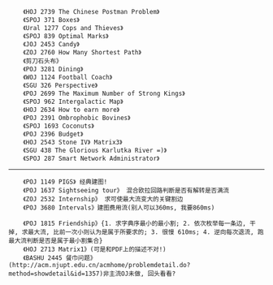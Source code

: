 		
		

		《HOJ 2739 The Chinese Postman Problem》 
		《SPOJ 371 Boxes》 
		《Ural 1277 Cops and Thieves》 
		《SPOJ 839 Optimal Marks》
		《JOJ 2453 Candy》 
		《ZOJ 2760 How Many Shortest Path》 
		《剪刀石头布》
		《POJ 3281 Dining》 
		《WOJ 1124 Football Coach》 
		《SGU 326 Perspective》 
		《POJ 2699 The Maximum Number of Strong Kings》 
		《SPOJ 962 Intergalactic Map》 
		《HOJ 2634 How to earn more》
		《POJ 2391 Ombrophobic Bovines》 
		《SPOJ 1693 Coconuts》 
		《POJ 2396 Budget》 
		《HOJ 2543 Stone IV》 Matrix3》 
		《SGU 438 The Glorious Karlutka River =)》 
		《SPOJ 287 Smart Network Administrator》 


 
  
	
-----------------------------------------

		《POJ 1149 PIGS》 经典建图!
		《POJ 1637 Sightseeing tour》 混合欧拉回路判断是否有解转是否满流
		《ZOJ 2532 Internship》 求可使最大流变大的关键割边
		《POJ 3680 Intervals》建图费用流(别人可以360ms, 我要860ms)

		《POJ 1815 Friendship》{1. 求字典序最小的最小割; 2. 依次枚举每一条边, 干掉, 求最大流, 比前一次小则认为是属于所要求的; 3. 很慢 610ms; 4. 逆向每次退流, 跑最大流判断是否是属于最小割集合} 
		《HOJ 2713 Matrix1》(可是和PDF上的描述不对!)
		《BASHU 2445 餐巾问题》 (http://acm.njupt.edu.cn/acmhome/problemdetail.do?method=showdetail&id=1357)非主流OJ未做, 回头看看?